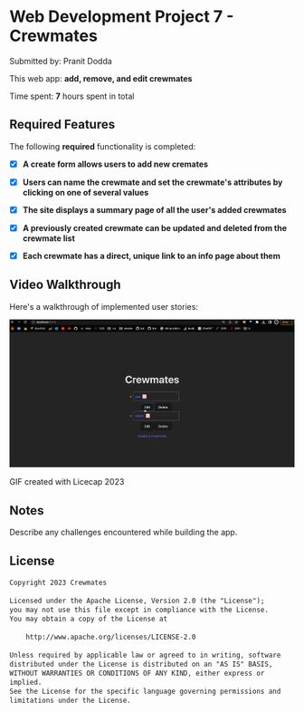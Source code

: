 # Web Development Project 7 - Crewmates

Submitted by: Pranit Dodda

This web app: **add, remove, and edit crewmates**

Time spent: **7** hours spent in total

## Required Features

The following **required** functionality is completed:

- [x] **A create form allows users to add new cremates**
- [x] **Users can name the crewmate and set the crewmate's attributes by clicking on one of several values**
- [x] **The site displays a summary page of all the user's added crewmates**
- [x] **A previously created crewmate can be updated and deleted from the crewmate list**
- [x] **Each crewmate has a direct, unique link to an info page about them**


## Video Walkthrough

Here's a walkthrough of implemented user stories:

![](https://github.com/doddapranit/crewmates/blob/master/crewmates/src/assets/crewmates.gif)

GIF created with Licecap 2023

## Notes

Describe any challenges encountered while building the app.

## License

    Copyright 2023 Crewmates

    Licensed under the Apache License, Version 2.0 (the "License");
    you may not use this file except in compliance with the License.
    You may obtain a copy of the License at

        http://www.apache.org/licenses/LICENSE-2.0

    Unless required by applicable law or agreed to in writing, software
    distributed under the License is distributed on an "AS IS" BASIS,
    WITHOUT WARRANTIES OR CONDITIONS OF ANY KIND, either express or implied.
    See the License for the specific language governing permissions and
    limitations under the License.
